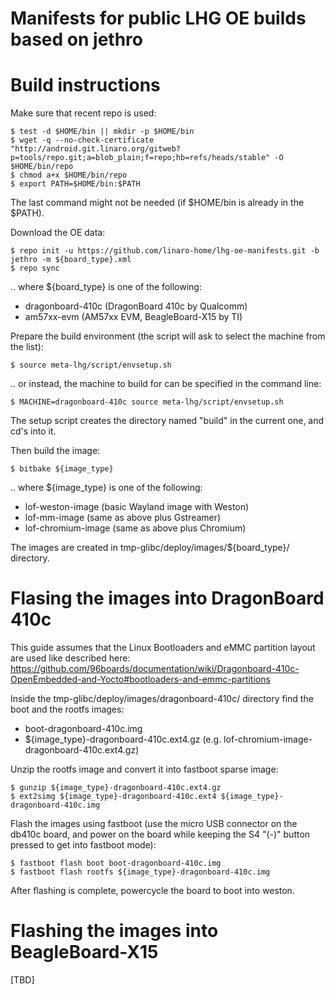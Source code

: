 # Manifests for public LHG OE builds based on jethro

# Build instructions
Make sure that recent repo is used:
```
$ test -d $HOME/bin || mkdir -p $HOME/bin
$ wget -q --no-check-certificate "http://android.git.linaro.org/gitweb?p=tools/repo.git;a=blob_plain;f=repo;hb=refs/heads/stable" -O $HOME/bin/repo
$ chmod a+x $HOME/bin/repo
$ export PATH=$HOME/bin:$PATH
```
The last command might not be needed (if $HOME/bin is already in the $PATH).

Download the OE data:
```
$ repo init -u https://github.com/linaro-home/lhg-oe-manifests.git -b jethro -m ${board_type}.xml
$ repo sync
```
.. where ${board_type} is one of the following:
* dragonboard-410c
  (DragonBoard 410c by Qualcomm)
* am57xx-evm
  (AM57xx EVM, BeagleBoard-X15 by TI)

Prepare the build environment (the script will ask to select the machine
from the list):
```
$ source meta-lhg/script/envsetup.sh
```
.. or instead, the machine to build for can be specified in the command line:
```
$ MACHINE=dragonboard-410c source meta-lhg/script/envsetup.sh
```
The setup script creates the directory named "build" in the current one, and
cd's into it.

Then build the image:
```
$ bitbake ${image_type}
```
.. where ${image_type} is one of the following:
* lof-weston-image (basic Wayland image with Weston)
* lof-mm-image (same as above plus Gstreamer)
* lof-chromium-image (same as above plus Chromium)

The images are created in tmp-glibc/deploy/images/${board_type}/ directory.

# Flasing the images into DragonBoard 410c
This guide assumes that the Linux Bootloaders and eMMC partition layout are
used like described here:
https://github.com/96boards/documentation/wiki/Dragonboard-410c-OpenEmbedded-and-Yocto#bootloaders-and-emmc-partitions

Inside the tmp-glibc/deploy/images/dragonboard-410c/ directory find the boot and the rootfs images:
* boot-dragonboard-410c.img
* ${image_type}-dragonboard-410c.ext4.gz (e.g. lof-chromium-image-dragonboard-410c.ext4.gz)

Unzip the rootfs image and convert it into fastboot sparse image:
```
$ gunzip ${image_type}-dragonboard-410c.ext4.gz
$ ext2simg ${image_type}-dragonboard-410c.ext4 ${image_type}-dragonboard-410c.img
```
Flash the images using fastboot (use the micro USB connector on the db410c board, and power on the board while keeping the S4 "(-)" button pressed to get into fastboot mode):
```
$ fastboot flash boot boot-dragonboard-410c.img
$ fastboot flash rootfs ${image_type}-dragonboard-410c.img
```
After flashing is complete, powercycle the board to boot into weston.

# Flashing the images into BeagleBoard-X15
[TBD]
